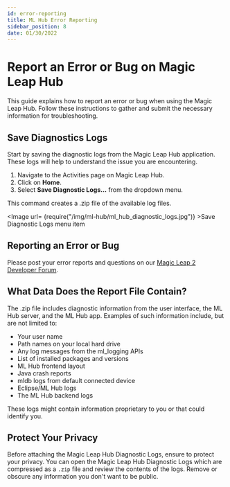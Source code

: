 ```yaml
---
id: error-reporting
title: ML Hub Error Reporting
sidebar_position: 8
date: 01/30/2022
---
```


# Report an Error or Bug on Magic Leap Hub

This guide explains how to report an error or bug when using the Magic Leap Hub. Follow these instructions to gather and submit the necessary information for troubleshooting.

## Save Diagnostics Logs

Start by saving the diagnostic logs from the Magic Leap Hub application. These logs will help to understand the issue you are encountering.

1. Navigate to the Activities page on Magic Leap Hub.
2. Click on **Home**.
3. Select **Save Diagnostic Logs…** from the dropdown menu.

This command creates a .zip file of the available log files.

<Image url= {require("/img/ml-hub/ml_hub_diagnostic_logs.jpg")} >Save Diagnostic Logs menu item</Image>

## Reporting an Error or Bug

Please post your error reports and questions on our [Magic Leap 2 Developer Forum](https://forum.magicleap.cloud/).

## What Data Does the Report File Contain?

The .zip file includes diagnostic information from the user interface, the ML Hub server, and the ML Hub app. Examples of such information include, but are not limited to:

- Your user name
- Path names on your local hard drive
- Any log messages from the ml_logging APIs
- List of installed packages and versions
- ML Hub frontend layout
- Java crash reports
- mldb logs from default connected device
- Eclipse/ML Hub logs
- The ML Hub backend logs

These logs might contain information proprietary to you or that could identify you.

## Protect Your Privacy

Before attaching the Magic Leap Hub Diagnostic Logs, ensure to protect your privacy. You can open the Magic Leap Hub Diagnostic Logs which are compressed as a `.zip` file and review the contents of the logs. Remove or obscure any information you don't want to be public.

